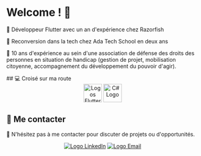 # Welcome ! 👋

<p>📱 Développeur Flutter avec un an d'expérience chez Razorfish</p>
<p>📕 Reconversion dans la tech chez Ada Tech School en deux ans </p>
🔬 10 ans d'expérience au sein d'une association de défense des droits des personnes en situation de handicap (gestion de projet, mobilisation citoyenne, accompagnement du développement du pouvoir d'agir).
<p></p>
## 💻 Croisé sur ma route 
<div align="center">

<img src="https://skillicons.dev/icons?i=flutter,js,cs,lua" alt="Logos Flutter, C#, JavaScript,html,css,bootstrap" height="48">
<img src="https://skillicons.dev/icons?i=mysql,laravel,nodejs,firebase,github,docker,ai,pr,ps" alt="C# Logo" height="48">

</div>


## 🤝 Me contacter
💬 N'hésitez pas à me contacter pour discuter de projets ou d'opportunités. 

<div align="center">

[![Logo LinkedIn](https://img.icons8.com/color/48/000000/linkedin.png)](https://www.linkedin.com/in/johan-anquetil-b3038027/)
[![Logo Email](https://img.icons8.com/color/48/000000/email.png)](mailto:anquetil.johan@laposte.net)

</div>

